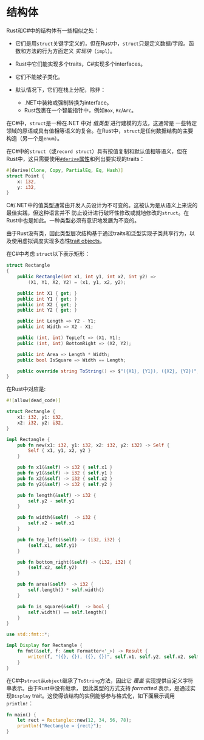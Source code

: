 # 结构体

Rust和C#中的结构体有一些相似之处：

- 它们是用`struct`关键字定义的，但在Rust中，`struct`只是定义数据/字段。函数和方法的行为方面定义 _实现块_（`impl`）。

- Rust中它们能实现多个traits，C#实现多个interfaces。

- 它们不能被子类化。

- 默认情况下，它们在栈上分配，除非：
  - .NET中装箱或强制转换为interface。
  - Rust包裹在一个智能指针中，例如`Box`, `Rc`/`Arc`。

在C#中，`struct`是一种在.NET 中对 _值类型_ 进行建模的方法，这通常是
一些特定领域的原语或具有值相等语义的复合。在Rust中，`struct`是任何数据结构的主要构造（另一个是`enum`）。

在C#中的`struct`（或`record struct`）具有按值复制和默认值相等语义，但在Rust中，这只需要使用[`#derive`属性][derive]和列出要实现的traits：

  [derive]: https://doc.rust-lang.org/stable/reference/attributes/derive.html

```rust
#[derive(Clone, Copy, PartialEq, Eq, Hash)]
struct Point {
    x: i32,
    y: i32,
}
```

C#/.NET中的值类型通常由开发人员设计为不可变的。这被认为是从语义上来说的最佳实践，但这种语言并不
防止设计进行破坏性修改或就地修改的`struct`。在Rust中也是如此。一种类型必须有意识地发展为不变的。

由于Rust没有类，因此类型层次结构基于通过traits和泛型实现子类共享行为，以及使用虚拟调度实现多态性[trait objects]。

  [trait objects]: https://doc.rust-lang.org/book/ch17-02-trait-objects.html#using-trait-objects-that-allow-for-values-of-different-types

在C#中考虑 `struct`以下表示矩形：

```c#
struct Rectangle
{
    public Rectangle(int x1, int y1, int x2, int y2) =>
        (X1, Y1, X2, Y2) = (x1, y1, x2, y2);

    public int X1 { get; }
    public int Y1 { get; }
    public int X2 { get; }
    public int Y2 { get; }

    public int Length => Y2 - Y1;
    public int Width => X2 - X1;

    public (int, int) TopLeft => (X1, Y1);
    public (int, int) BottomRight => (X2, Y2);

    public int Area => Length * Width;
    public bool IsSquare => Width == Length;

    public override string ToString() => $"({X1}, {Y1}), ({X2}, {Y2})";
}
```

在Rust中对应是:

```rust
#![allow(dead_code)]

struct Rectangle {
    x1: i32, y1: i32,
    x2: i32, y2: i32,
}

impl Rectangle {
    pub fn new(x1: i32, y1: i32, x2: i32, y2: i32) -> Self {
        Self { x1, y1, x2, y2 }
    }

    pub fn x1(&self) -> i32 { self.x1 }
    pub fn y1(&self) -> i32 { self.y1 }
    pub fn x2(&self) -> i32 { self.x2 }
    pub fn y2(&self) -> i32 { self.y2 }

    pub fn length(&self) -> i32 {
        self.y2 - self.y1
    }

    pub fn width(&self)  -> i32 {
        self.x2 - self.x1
    }

    pub fn top_left(&self) -> (i32, i32) {
        (self.x1, self.y1)
    }

    pub fn bottom_right(&self) -> (i32, i32) {
        (self.x2, self.y2)
    }

    pub fn area(&self)  -> i32 {
        self.length() * self.width()
    }

    pub fn is_square(&self)  -> bool {
        self.width() == self.length()
    }
}

use std::fmt::*;

impl Display for Rectangle {
    fn fmt(&self, f: &mut Formatter<'_>) -> Result {
        write!(f, "({}, {}), ({}, {})", self.x1, self.y2, self.x2, self.y2)
    }
}
```

在C#中`struct`从`object`继承了`ToString`方法，因此它 _覆盖_ 实现提供自定义字符串表示。由于Rust中没有继承，
因此类型的方式支持 _formatted_ 表示，是通过实现`Display` trait。这使得该结构的实例能够参与格式化，如下面展示调用 `println!`：

```rust
fn main() {
    let rect = Rectangle::new(12, 34, 56, 78);
    println!("Rectangle = {rect}");
}
```
